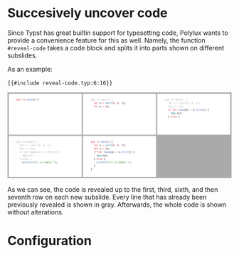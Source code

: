 # Succesively uncover code

Since Typst has great builtin support for typesetting code, Polylux wants to
provide a convenience feature for this as well.
Namely, the function `#reveal-code` takes a code block and splits it into
parts shown on different subslides.

As an example:
```typ
{{#include reveal-code.typ:6:16}}
```
![reveal-code](reveal-code.png)

As we can see, the code is revealed up to the first, third, sixth, and then
seventh row on each new subslide.
Every line that has already been previously revealed is shown in gray.
Afterwards, the whole code is shown without alterations.

# Configuration
